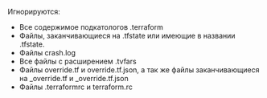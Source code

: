 Игнорируются: 
- Все содержимое подкатологов .terraform
- Файлы, заканчивающиеся на .tfstate или имеющие в названии .tfstate.
- Файлы crash.log
- Все файлы с расширением .tvfars
- Файлы override.tf и override.tf.json, а так же файлы заканчивающиеся на _override.tf и _override.tf.json
- Файлы .terraformrc и terraform.rc
